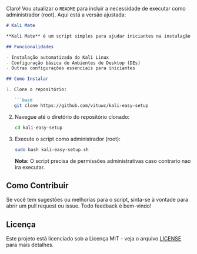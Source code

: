 Claro! Vou atualizar o `README` para incluir a necessidade de executar como administrador (root). Aqui está a versão ajustada:

```markdown
# Kali Mate

**Kali Mate** é um script simples para ajudar iniciantes na instalação do Kali Linux, configuração de ambientes de desktop (DEs) e outras configurações básicas. Foi criado para praticar Bash scripting e, embora seja focado em facilitar o setup inicial, o objetivo é expandir para funcionalidades mais avançadas no futuro.

## Funcionalidades

- Instalação automatizada do Kali Linux
- Configuração básica de Ambientes de Desktop (DEs)
- Outras configurações essenciais para iniciantes

## Como Instalar

1. Clone o repositório:

   ```bash
   git clone https://github.com/vituwc/kali-easy-setup
   ```

2. Navegue até o diretório do repositório clonado:

   ```bash
   cd kali-easy-setup
   ```

3. Execute o script como administrador (root):

   ```bash
   sudo bash kali-easy-setup.sh
   ```

   **Nota:** O script precisa de permissões administrativas caso contrario nao ira executar.

## Como Contribuir

Se você tem sugestões ou melhorias para o script, sinta-se à vontade para abrir um pull request ou issue. Todo feedback é bem-vindo!

## Licença

Este projeto está licenciado sob a Licença MIT - veja o arquivo [LICENSE](LICENSE) para mais detalhes.
